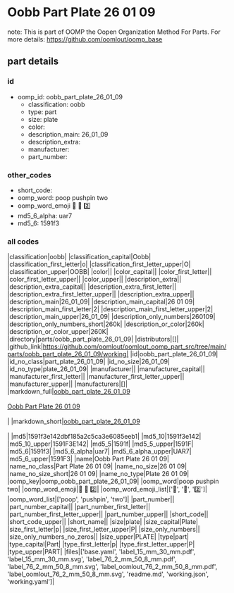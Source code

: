 # Oobb Part Plate 26 01 09  

note: This is part of OOMP the Oopen Organization Method For Parts. For more details: https://github.com/oomlout/oomp_base

##  part details





### id
* oomp_id: oobb_part_plate_26_01_09
  * classification: oobb
  * type: part
  * size: plate
  * color: 
  * description_main: 26_01_09
  * description_extra: 
  * manufacturer: 
  * part_number: 

### other_codes
* short_code: 
* oomp_word: poop pushpin two
* oomp_word_emoji :poop: :pushpin: :two:
* md5_6_alpha: uar7
* md5_6: 1591f3

### all codes 
|classification|oobb|
|classification_capital|Oobb|
|classification_first_letter|o|
|classification_first_letter_upper|O|
|classification_upper|OOBB|
|color||
|color_capital||
|color_first_letter||
|color_first_letter_upper||
|color_upper||
|description_extra||
|description_extra_capital||
|description_extra_first_letter||
|description_extra_first_letter_upper||
|description_extra_upper||
|description_main|26_01_09|
|description_main_capital|26 01 09|
|description_main_first_letter|2|
|description_main_first_letter_upper|2|
|description_main_upper|26_01_09|
|description_only_numbers|260109|
|description_only_numbers_short|260k|
|description_or_color|260k|
|description_or_color_upper|260K|
|directory|parts/oobb_part_plate_26_01_09|
|distributors|[]|
|github_link|https://github.com/oomlout/oomlout_oomp_part_src/tree/main/parts/oobb_part_plate_26_01_09/working|
|id|oobb_part_plate_26_01_09|
|id_no_class|part_plate_26_01_09|
|id_no_size|26_01_09|
|id_no_type|plate_26_01_09|
|manufacturer||
|manufacturer_capital||
|manufacturer_first_letter||
|manufacturer_first_letter_upper||
|manufacturer_upper||
|manufacturers|[]|
|markdown_full|[oobb_part_plate_26_01_09](https://github.com/oomlout/oomlout_oomp_part_src/tree/main/parts/oobb_part_plate_26_01_09/working)<br>[](https://github.com/oomlout/oomlout_oomp_part_src/tree/main/parts/oobb_part_plate_26_01_09/working)<br>[Oobb Part Plate 26 01 09](https://github.com/oomlout/oomlout_oomp_part_src/tree/main/parts/oobb_part_plate_26_01_09/working)<br><br>|
|markdown_short|[oobb_part_plate_26_01_09](https://github.com/oomlout/oomlout_oomp_part_src/tree/main/parts/oobb_part_plate_26_01_09/working)<br><br>|
|md5|1591f3e142dbf185a2c5ca3e6085eeb1|
|md5_10|1591f3e142|
|md5_10_upper|1591F3E142|
|md5_5|1591f|
|md5_5_upper|1591F|
|md5_6|1591f3|
|md5_6_alpha|uar7|
|md5_6_alpha_upper|UAR7|
|md5_6_upper|1591F3|
|name|Oobb Part Plate 26 01 09|
|name_no_class|Part Plate 26 01 09|
|name_no_size|26 01 09|
|name_no_size_short|26 01 09|
|name_no_type|Plate 26 01 09|
|oomp_key|oomp_oobb_part_plate_26_01_09|
|oomp_word|poop pushpin two|
|oomp_word_emoji|:poop: :pushpin: :two:|
|oomp_word_emoji_list|[':poop:', ':pushpin:', ':two:']|
|oomp_word_list|['poop', 'pushpin', 'two']|
|part_number||
|part_number_capital||
|part_number_first_letter||
|part_number_first_letter_upper||
|part_number_upper||
|short_code||
|short_code_upper||
|short_name||
|size|plate|
|size_capital|Plate|
|size_first_letter|p|
|size_first_letter_upper|P|
|size_only_numbers||
|size_only_numbers_no_zeros||
|size_upper|PLATE|
|type|part|
|type_capital|Part|
|type_first_letter|p|
|type_first_letter_upper|P|
|type_upper|PART|
|files|['base.yaml', 'label_15_mm_30_mm.pdf', 'label_15_mm_30_mm.svg', 'label_76_2_mm_50_8_mm.pdf', 'label_76_2_mm_50_8_mm.svg', 'label_oomlout_76_2_mm_50_8_mm.pdf', 'label_oomlout_76_2_mm_50_8_mm.svg', 'readme.md', 'working.json', 'working.yaml']|
